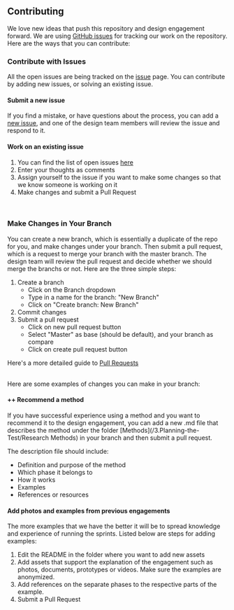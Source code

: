## Contributing

We love new ideas that push this repository and design engagement forward. We are using [GitHub issues](https://github.com/axisgroup/evaluation-toolkit/issues/) 
for tracking our work on the repository. Here are the ways that you can contribute:

### Contribute with Issues
All the open issues are being tracked on the [issue](https://github.com/axisgroup/evaluation-toolkit/issues) page. You can contribute by adding new issues, or solving an existing issue.

#### Submit a new issue
If you find a mistake, or have questions about the process, you can add a [new issue](https://github.com/axisgroup/evaluation-toolkit/issues/new), and one of the design team members will review the issue and respond to it.

#### Work on an existing issue
1. You can find the list of open issues [here](https://github.com/axisgroup/evaluation-toolkit/issues) 
2. Enter your thoughts as comments  
3. Assign yourself to the issue if you want to make some changes so that we know someone is working on it
4. Make changes and submit a Pull Request

<br>

### Make Changes in Your Branch
You can create a new branch, which is essentially a duplicate of the repo for you, and make changes under your branch. Then submit a pull request, which is a request to merge your branch with the master branch. The design team will review the pull request and decide whether we should merge the branchs or not. 
Here are the three simple steps:
1. Create a branch
   * Click on the Branch dropdown
   * Type in a name for the branch: "New Branch"
   * Click on "Create branch: New Branch"
2. Commit changes
3. Submit a pull request
   * Click on new pull request button
   * Select "Master" as base (should be default), and your branch as compare
   * Click on create pull request button

Here's a more detailed guide to [Pull Requests](https://guides.github.com/activities/hello-world/)

<br>
Here are some examples of changes you can make in your branch:

#### ++ Recommend a method

If you have successful experience using a method and you want to recommend it to the design engagement, you can add a new .md file that describes the method under the folder [Methods](/3.Planning-the-Test/Research Methods) in your branch and then submit a pull request. 

The description file should include:
* Definition and purpose of the method
* Which phase it belongs to
* How it works
* Examples
* References or resources


#### Add photos and examples from previous engagements

The more examples that we have the better it will be to spread knowledge and experience of running the sprints. 
Listed below are steps for adding examples:

1. Edit the README in the folder where you want to add new assets
2. Add assets that support the explanation of the engagement such as photos, documents, prototypes or videos. Make sure the examples are anonymized. 
3. Add references on the separate phases to the respective parts of the example.
4. Submit a Pull Request


